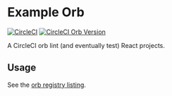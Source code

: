 # Example Orb

[![CircleCI](https://circleci.com/gh/pennlabs/orb-react-tools.svg?style=shield)](https://circleci.com/gh/pennlabs/orb-react-tools)
[![CircleCI Orb Version](https://img.shields.io/badge/endpoint.svg?url=https://badges.circleci.io/orb/pennlabs/react-tools)](https://circleci.com/orbs/registry/orb/pennlabs/react-tools)

A CircleCI orb lint (and eventually test) React projects.

## Usage

See the [orb registry listing](https://circleci.com/orbs/registry/orb/pennlabs/react-tools).
